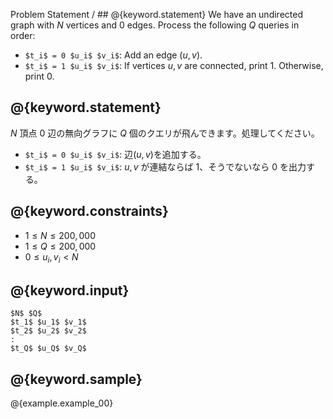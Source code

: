 Problem Statement / ## @{keyword.statement}
We have an undirected graph with $N$ vertices and $0$ edges.
Process the following $Q$ queries in order:

- `$t_i$ = 0 $u_i$ $v_i$`: Add an edge $(u, v)$.
- `$t_i$ = 1 $u_i$ $v_i$`: If vertices $u, v$ are connected, print $1$. Otherwise, print $0$.

## @{keyword.statement}
$N$ 頂点 $0$ 辺の無向グラフに $Q$ 個のクエリが飛んできます。処理してください。


- `$t_i$ = 0 $u_i$ $v_i$`: 辺$(u, v)$を追加する。
- `$t_i$ = 1 $u_i$ $v_i$`: $u, v$ が連結ならば $1$、そうでないなら $0$ を出力する。

## @{keyword.constraints}

- $1 \leq N \leq 200,000$
- $1 \leq Q \leq 200,000$
- $0 \leq u_i, v_i \lt N$

## @{keyword.input}

~~~
$N$ $Q$
$t_1$ $u_1$ $v_1$
$t_2$ $u_2$ $v_2$
:
$t_Q$ $u_Q$ $v_Q$
~~~

## @{keyword.sample}

@{example.example_00}
